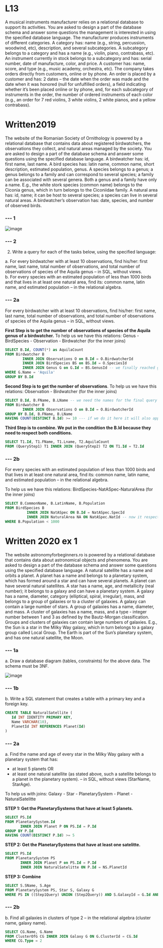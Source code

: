 # L13
A musical instruments manufacturer relies on a relational database to support its activities. You are asked to design a part of the database schema and answer some questions the management is interested in using the specified database language. The manufacturer produces instruments of different categories. A category has: name (e.g., string, percussion, woodwind, etc), description, and several subcategories. A subcategory belongs to a category and has a name (e.g., violin, piano, contrabass, etc). An instrument currently in stock belongs to a subcategory and has: serial number, date of manufacture, color, and price. A customer has: name, score, and type (e.g., music academy, orchestra, etc). The company takes orders directly from customers, online or by phone. An order is placed by a customer and has: 2 dates – the date when the order was made and the date when it was honored (null for unfulfilled orders), a field indicating whether it’s been placed online or by phone, and, for each subcategory of instruments in the order, the number of ordered instruments of each color (e.g., an order for 7 red violins, 3 white violins, 2 white pianos, and a yellow contrabass).

# Written2019
The website of the Romanian Society of Ornithology is powered by a relational database that contains data about registered birdwatchers, the observations they collect, and natural areas managed by the society. You are asked to design a part of the database schema and answer some questions using the specified database language. A birdwatcher has: id, first name, last name. A bird species has: latin name, common name, short description, estimated population, genus. A species belongs to a genus; a genus belongs to a family and can correspond to several species; a family can be associated with several genera. Both a genus and a family have only a name. E.g., the white stork species (common name) belongs to the Ciconia genus, which in turn belongs to the Ciconiidae family. A natural area has: id, name; it can be host to several species; a species can live in several natural areas. A birdwatcher’s observation has: date, species, and number of observed birds.

### --- 1
![image](https://user-images.githubusercontent.com/53339016/151050654-c816d129-f23e-402d-81a0-c36ba46e8a52.png)

### --- 2
2. Write a query for each of the tasks below, using the specified language:
 
a. For every birdwatcher with at least 10 observations, find his/her: first name, last name, total number of observations, and total number of observations of species of the Aquila genus – in SQL, without views. <br>
b. For every species with an estimated population of less than 1000 birds and that lives in at least one natural area, find its: common name, latin name, and estimated population – in the relational algebra.

### --- 2a
For every birdwatcher with at least 10 observations, find his/her: first name, last name, total number of observations, and total number of observations of species of the Aquila genus – in SQL, without views.

**First Step is to get the number of observations of species of the Aquila genus of a birdwatcher.** To help us we have this relations: Genus - BirdSpecies - Observation - Birdwatcher (for the inner joins)

```sql
SELECT B.Id, COUNT(*) as AquilaCount
FROM Birdwatcher B 
        INNER JOIN Observations O on B.Id = O.BirdwatcherId 
        INNER JOIN BirdSpecies BS on BS.Id = O.SpeciesId
        INNER JOIN Genus G on G.Id = BS.GenusId -- we finally reached genus from birdwatcher
WHERE G.Name = 'Aquila'
GROUP BY B.Id
```

**Second Step is to get the number of observations**.  To help us we have this relations: Observation - Birdwatcher (for the inner joins)

```sql
SELECT B.Id, B.FName, B.LName -- we need the names for the final query
FROM Birdwatcher B 
        INNER JOIN Observations O on B.Id = O.BirdwatcherId 
GROUP BY B.Id, B.FName, B.LName
HAVING COUNT(DISTINCT B.Id) >= 10 --- if we do it here it will also apply generally since we have to inner join the ids.
```

**Third Step is to combine. We put in the condition the B.Id because they need to respect both conditions.**

```sql
SELECT T1.Id, T1.FName, T1.Lname, T2.AquilaCount
FROM (QueryStep1) T1 INNER JOIN (QueryStep2) T2 ON T1.Id = T2.Id
```

### --- 2b
For every species with an estimated population of less than 1000 birds and that lives in at least one natural area, find its: common name, latin name, and estimated population – in the relational algebra.

To help us we have this relations: BirdSpecies-NatASpec-NaturalArea (for the inner joins)

```sql
SELECT B.CommonName, B.LatinName, B.Population
FROM BirdSpecies B 
          INNER JOIN NatASpec ON B.Id = NatASpec.SpecId
          INNER JOIN NaturalArea NA ON NatASpec.NatId -- now it respects the "at least one natural area" 
WHERE B.Population < 1000
```

# Written 2020 ex 1
The website astronomyforbeginners.ro is powered by a relational database that contains data about astronomical objects and phenomena. You are asked to design a part of the database schema and answer some questions using the specified database language. A natural satellite has a name and orbits a planet. A planet has a name and belongs to a planetary system, which has formed around a star and can have several planets. A planet can have several natural satellites. A star has a name, age, and metallicity (real number); it belongs to a galaxy and can have a planetary system. A galaxy has a name, diameter, category (elliptical, spiral, irregular), mass, and belongs to a group of galaxies or to a cluster of galaxies. A galaxy can contain a large number of stars. A group of galaxies has a name, diameter, and mass. A cluster of galaxies has a name, mass, and a type - integer number between 1 and 3 as defined by the Bautz-Morgan classification. Groups and clusters of galaxies can contain large numbers of galaxies. E.g., the Sun is a star in the Milky Way galaxy, which in turn belongs to a galaxy group called Local Group. The Earth is part of the Sun’s planetary system, and has one natural satellite, the Moon. 

### --- 1a
a. Draw a database diagram (tables, constraints) for the above data. The schema must be 3NF. 

![image](https://user-images.githubusercontent.com/53339016/151050809-d434ae9c-1d59-42b0-9205-9035c8945989.png)

### --- 1b
b. Write a SQL statement that creates a table with a primary key and a foreign key.

```sql
CREATE TABLE NaturalSatellite (
   Id INT IDENTITY PRIMARY KEY,
   Name VARCHAR(10),
   PlanetId INT REFERENCES Planet(Id)
)
```

### --- 2a
a. Find the name and age of every star in the Milky Way galaxy with a planetary system that has:
* at least 5 planets OR
* at least one natural satellite (as stated above, such a satellite belongs to a planet in the planetary system).
– in SQL, without views (StarName, StarAge).

To help us with joins: Galaxy - Star - PlanetarySystem - Planet - NaturalSatelitte

**STEP 1: Get the PlanetarySystems that have at least 5 planets.**

```sql
SELECT PS.Id
FROM PlanetarySystem.Id 
       INNER JOIN Planet P ON PS.Id = P.Id
GROUP BY P.Id
HAVING COUNT(DISTINCT P.Id) >= 5
```

**STEP 2: Get the PlanetarySystems that have at least one satelitte.**

```sql
SELECT PS.Id
FROM PlanetarySystem PS
       INNER JOIN Planet P on PS.Id = P.Id
       INNER JOIN NaturalSatelitte ON P.Id = NS.PlanetId
```

**STEP 3: Combine**

```sql
SELECT S.SName, S.Age
FROM PlanetarySystem PS, Star S, Galaxy G
WHERE PS IN ((Step1Query) UNION (Step2Query)) AND S.GalaxyId = G.Id AND S.Id = PS.StarId AND G.Name='Milky Way'
```
### --- 2b
b. Find all galaxies in clusters of type 2 – in the relational algebra (cluster name, galaxy name).

```sql
SELECT CG.Name, G.Name
FROM ClusterOfG CG INNER JOIN Galaxy G ON G.ClusterId = CG.Id
WHERE CG.Type = 2
```
